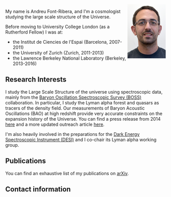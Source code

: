 <img src="FontRiberaUCL.jpg" width="120" height="170" style="float:right">

My name is Andreu Font-Ribera, and I'm a cosmologist studying the large scale structure of the Universe. 

Before moving to University College London (as a Rutherford Fellow) I was at:
  * the Institut de Ciencies de l'Espai (Barcelona, 2007-2011)
  * the University of Zurich (Zurich, 2011-2013)
  * the Lawrence Berkeley National Laboratory (Berkeley, 2013-2016)

## Research Interests

I study the Large Scale Structure of the universe using spectroscopic data, mainly from the 
<a href="http://www.sdss3.org/surveys/boss.php/">Baryon Oscillation Spectroscopic Survey (BOSS)</a> collaboration. 
In particular, I study the Lyman alpha forest and quasars as tracers of the density field.
Our measurements of Baryon Acoustic Oscillations (BAO) at high redshift provide 
very accurate constraints on the expansion history of the Universe. 
You can find a press release from 2014 
<a href="http://newscenter.lbl.gov/news-releases/2014/04/07/boss-quasars-measure-expansion">here</a> 
and a more updated outreach article 
<a href="http://www.earlyuniverse.org/the-universe-before-dark-energy/">here</a>.

I'm also heavily involved in the preparations for the 
<a href="http://desi.lbl.gov">Dark Energy Spectroscopic Instrument (DESI)</a> and I co-chair its Lyman alpha working group.
        
## Publications 
You can find an exhaustive list of my publications on 
<a href="https://arxiv.org/find/all/1/OR+au:font_ribera+all:+EXACT+font_ribera/0/1/0/all/0/1">arXiv</a>.

## Contact information

<script language="JavaScript">
var username = "a.font";
var hostname = "ucl.ac.uk";
var linktext = username + "@" + hostname ;
document.write("<a href='" + "mail" + "to:" + username + "@" + hostname + "'>" + linktext + "</a>");
</script>
